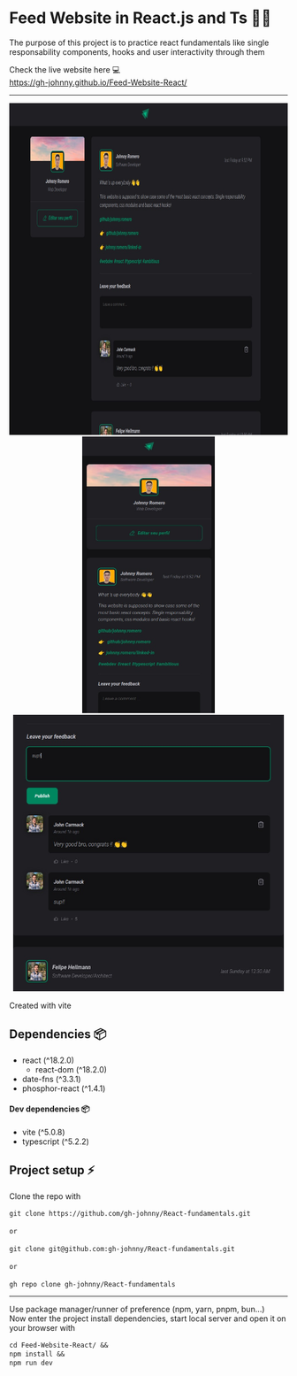# Feed Website in React.js and Ts 🚀🚀 
The purpose of this project is to practice react fundamentals like single responsability components, hooks and user interactivity through them <br>

Check the live website here 💻<br>
<a href="https://gh-johnny.github.io/Feed-Website-React/" target="_blank">https://gh-johnny.github.io/Feed-Website-React/</a>

---


<img width="800" height="600" src="https://raw.githubusercontent.com/gh-johnny/Feed-Website-React/development/docs/rocket-react-fundamentals0.jpeg" alt="App printscreen">
<div style="text-align: center;">
    <img width="240" height="500" src="https://raw.githubusercontent.com/gh-johnny/Feed-Website-React/development/docs/rocket-react-fundamentals1.jpeg" alt="App printscreen">
    <img width="490" height="500" src="https://raw.githubusercontent.com/gh-johnny/Feed-Website-React/development/docs/rocket-react-fundamentals2.jpeg" alt="App printscreen">
</div>

Created with vite
## Dependencies 📦
- react (^18.2.0)
    - react-dom (^18.2.0)
- date-fns (^3.3.1)
- phosphor-react (^1.4.1)

#### Dev dependencies 📦
- vite (^5.0.8)
- typescript (^5.2.2)

## Project setup ⚡

Clone the repo with
```
git clone https://github.com/gh-johnny/React-fundamentals.git

or

git clone git@github.com:gh-johnny/React-fundamentals.git

or

gh repo clone gh-johnny/React-fundamentals
```
---

Use package manager/runner of preference (npm, yarn, pnpm, bun...) <br>
Now enter the project install dependencies, start local server and open it on your browser with
```
cd Feed-Website-React/ &&
npm install &&
npm run dev
```
